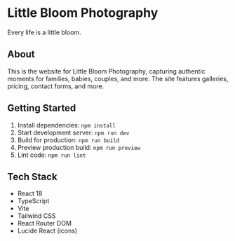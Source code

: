 # Little Bloom Photography

Every life is a little bloom.

## About

This is the website for Little Bloom Photography, capturing authentic moments for families, babies, couples, and more. The site features galleries, pricing, contact forms, and more.

## Getting Started

1. Install dependencies: `npm install`
2. Start development server: `npm run dev`
3. Build for production: `npm run build`
4. Preview production build: `npm run preview`
5. Lint code: `npm run lint`

## Tech Stack

- React 18
- TypeScript
- Vite
- Tailwind CSS
- React Router DOM
- Lucide React (icons)
